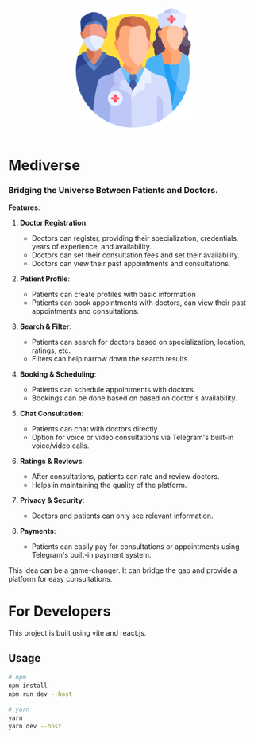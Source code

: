<p align="center">
  <br>
  <img width="240" src="./public/logo.png" alt="logo of telegram web apps">
  <br>
  <br>
</p>

# Mediverse


### Bridging the Universe Between Patients and Doctors.

**Features**:

1. **Doctor Registration**:
    - Doctors can register, providing their specialization, credentials, years of experience, and availability.
    - Doctors can set their consultation fees and set their availability.
    - Doctors can view their past appointments and consultations.

2. **Patient Profile**:
    - Patients can create profiles with basic information
    - Patients can book appointments with doctors, can view their past appointments and consultations.

3. **Search & Filter**:
    - Patients can search for doctors based on specialization, location, ratings, etc.
    - Filters can help narrow down the search results.

4. **Booking & Scheduling**:
    - Patients can schedule appointments with doctors.
    - Bookings can be done based on based on doctor's availability.

5. **Chat Consultation**:
    - Patients can chat with doctors directly.
    - Option for voice or video consultations via Telegram's built-in voice/video calls.

6. **Ratings & Reviews**:
    - After consultations, patients can rate and review doctors.
    - Helps in maintaining the quality of the platform.

7. **Privacy & Security**:
    - Doctors and patients can only see relevant information.

8. **Payments**:
    - Patients can easily pay for consultations or appointments using Telegram's built-in payment system.

This idea can be a game-changer. It can bridge the gap and provide a platform for easy consultations.


# For Developers
This project is built using vite and react.js.
## Usage

```bash
# npm
npm install
npm run dev --host
```
```bash
# yarn
yarn
yarn dev --host
```
